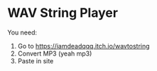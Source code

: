 # WAV String Player
You need:
1. Go to https://iamdeadqqq.itch.io/wavtostring
2. Convert MP3 (yeah mp3)
3. Paste in site
